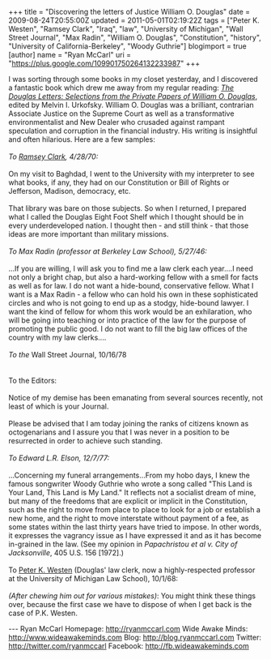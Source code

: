 +++
title = "Discovering the letters of Justice William O. Douglas"
date = 2009-08-24T20:55:00Z
updated = 2011-05-01T02:19:22Z
tags = ["Peter K. Westen", "Ramsey Clark", "Iraq", "law", "University of Michigan", "Wall Street Journal", "Max Radin", "William O. Douglas", "Constitution", "history", "University of California-Berkeley", "Woody Guthrie"]
blogimport = true
[author]
	name = "Ryan McCarl"
	uri = "https://plus.google.com/109901750264132233987"
+++

I was sorting through some books in my closet yesterday, and I discovered a fantastic book which drew me away from my regular reading: <em><a href="http://www.amazon.com/Douglas-Letters-Selections-Private-Justice/dp/0917561465">The Douglas Letters: Selections from the Private Papers of William O. Douglas</a></em>, edited by Melvin I. Urkofsky.  William O. Douglas was a brilliant, contrarian Associate Justice on the Supreme Court as well as a transformative environmentalist and New Dealer who crusaded against rampant speculation and corruption in the financial industry.  His writing is insightful and often hilarious.  Here are a few samples:<br /><br /><span style="font-style: italic;">To <a href="http://en.wikipedia.org/wiki/Ramsey_Clark">Ramsey Clark</a>, 4/28/70:</span><br /><br />On my visit to Baghdad, I went to the University with my interpreter to see what books, if any, they had on our Constitution or Bill of Rights or Jefferson, Madison, democracy, etc.<br /><br />That library was bare on those subjects.  So when I returned, I prepared what I called the Douglas Eight Foot Shelf which I thought should be in every underdeveloped nation.  I thought then - and still think - that those ideas are more important than military missions.<br /><br /><span style="font-style: italic;">To Max Radin (professor at Berkeley Law School), 5/27/46:</span><br /><br />...If you are willing, I will ask you to find me a law clerk each year....I need not only a bright chap, but also a hard-working fellow with a smell for facts as well as for law.  I do not want a hide-bound, conservative fellow.  What I want is a Max Radin - a fellow who can hold his own in these sophisticated circles and who is not going to end up as a stodgy, hide-bound lawyer.  I want the kind of fellow for whom this work would be an exhilaration, who will be going into teaching or into practice of the law for the purpose of promoting the public good.  I do not want to fill the big law offices of the country with my law clerks....<br /><br /><em>To the</em> Wall Street Journal, 10/16/78<br /><a name='more'></a><br /><br />To the Editors:<br /><br />Notice of my demise has been emanating from several sources recently, not least of which is your Journal.  <br /><br />Please be advised that I am today joining the ranks of citizens known as octogenarians and I assure you that I was never in a position to be resurrected in order to achieve such standing.<br /><br /><span style="font-style: italic;">To Edward L.R. Elson, 12/7/77:</span><br /><br />...Concerning my funeral arrangements...From my hobo days, I knew the famous songwriter Woody Guthrie who wrote a song called "This Land is Your Land, This Land is My Land."  It reflects not a socialist dream of mine, but many of the freedoms that are explicit or implicit in the Constitution, such as the right to move from place to place to look for a job or establish a new home, and the right to move interstate without payment of a fee, as some states within the last thirty years have tried to impose.  In other words, it expresses the vagrancy issue as I have expressed it and as it has become in-grained in the law. (See my opinion in <em>Papachristou et al v. City of Jacksonville</em>, 405 U.S. 156 [1972].)<br /><br />To <a href="http://www.law.umich.edu/historyandtraditions/faculty/Faculty_Lists/Alpha_Faculty/Pages/PeterKWesten.aspx">Peter K. Westen</a> (Douglas' law clerk, now a highly-respected professor at the University of Michigan Law School), 10/1/68:<br /><br /><em>(After chewing him out for various mistakes)</em>: You might think these things over, because the first case we have to dispose of when I get back is the case of P.K. Westen.<div class="blogger-post-footer">---
Ryan McCarl
Homepage: http://ryanmccarl.com
Wide Awake Minds: http://www.wideawakeminds.com
Blog: http://blog.ryanmccarl.com
Twitter: http://twitter.com/ryanmccarl
Facebook: http://fb.wideawakeminds.com</div>
